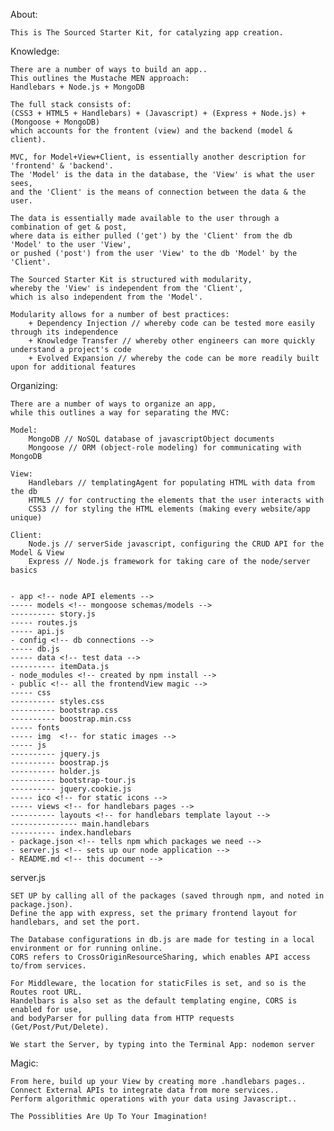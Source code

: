 About:

	This is The Sourced Starter Kit, for catalyzing app creation.


Knowledge:

	There are a number of ways to build an app..
	This outlines the Mustache MEN approach:
	Handlebars + Node.js + MongoDB

	The full stack consists of:
	(CSS3 + HTML5 + Handlebars) + (Javascript) + (Express + Node.js) + (Mongoose + MongoDB)
	which accounts for the frontent (view) and the backend (model & client).

	MVC, for Model+View+Client, is essentially another description for 'frontend' & 'backend'.
	The 'Model' is the data in the database, the 'View' is what the user sees,
	and the 'Client' is the means of connection between the data & the user.

	The data is essentially made available to the user through a combination of get & post,
	where data is either pulled ('get') by the 'Client' from the db 'Model' to the user 'View',
	or pushed ('post') from the user 'View' to the db 'Model' by the 'Client'.

	The Sourced Starter Kit is structured with modularity,
	whereby the 'View' is independent from the 'Client',
	which is also independent from the 'Model'.
	
	Modularity allows for a number of best practices:
		+ Dependency Injection // whereby code can be tested more easily through its independence
		+ Knowledge Transfer // whereby other engineers can more quickly understand a project's code
		+ Evolved Expansion // whereby the code can be more readily built upon for additional features


Organizing:

	There are a number of ways to organize an app,
	while this outlines a way for separating the MVC:

	Model:
		MongoDB // NoSQL database of javascriptObject documents
		Mongoose // ORM (object-role modeling) for communicating with MongoDB

	View:
		Handlebars // templatingAgent for populating HTML with data from the db
		HTML5 // for contructing the elements that the user interacts with
		CSS3 // for styling the HTML elements (making every website/app unique)

	Client:
		Node.js // serverSide javascript, configuring the CRUD API for the Model & View
		Express // Node.js framework for taking care of the node/server basics


	- app <!-- node API elements -->
	----- models <!-- mongoose schemas/models -->
	---------- story.js
	----- routes.js
	----- api.js
	- config <!-- db connections -->
    ----- db.js
    ----- data <!-- test data -->
    ---------- itemData.js
	- node_modules <!-- created by npm install -->
	- public <!-- all the frontendView magic -->
	----- css
	---------- styles.css
	---------- bootstrap.css
	---------- boostrap.min.css
	----- fonts
	----- img  <!-- for static images -->
	----- js
	---------- jquery.js
	---------- boostrap.js
	---------- holder.js
	---------- bootstrap-tour.js
	---------- jquery.cookie.js
	----- ico <!-- for static icons -->
	----- views <!-- for handlebars pages -->
	---------- layouts <!-- for handlebars template layout -->
	--------------- main.handlebars
	---------- index.handlebars
	- package.json <!-- tells npm which packages we need -->
	- server.js <!-- sets up our node application -->
	- README.md <!-- this document -->


server.js

	SET UP by calling all of the packages (saved through npm, and noted in package.json).
	Define the app with express, set the primary frontend layout for handlebars, and set the port.

	The Database configurations in db.js are made for testing in a local environment or for running online.
	CORS refers to CrossOriginResourceSharing, which enables API access to/from services.

	For Middleware, the location for staticFiles is set, and so is the Routes root URL.
	Handelbars is also set as the default templating engine, CORS is enabled for use,
	and bodyParser for pulling data from HTTP requests (Get/Post/Put/Delete).

	We start the Server, by typing into the Terminal App: nodemon server


Magic:

	From here, build up your View by creating more .handlebars pages..
	Connect External APIs to integrate data from more services..
	Perform algorithmic operations with your data using Javascript..

	The Possiblities Are Up To Your Imagination!